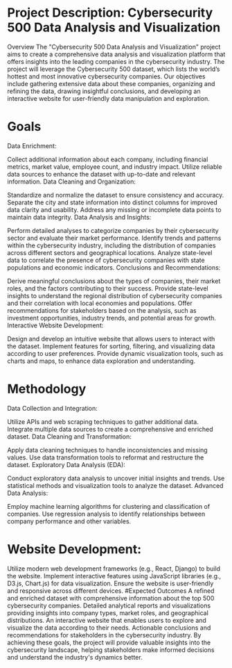 # Project Description: Cybersecurity 500 Data Analysis and Visualization
Overview
The "Cybersecurity 500 Data Analysis and Visualization" project aims to create a comprehensive data analysis and visualization platform that offers insights into the leading companies in the cybersecurity industry. The project will leverage the Cybersecurity 500 dataset, which lists the world’s hottest and most innovative cybersecurity companies. Our objectives include gathering extensive data about these companies, organizing and refining the data, drawing insightful conclusions, and developing an interactive website for user-friendly data manipulation and exploration.

# Goals
Data Enrichment:

Collect additional information about each company, including financial metrics, market value, employee count, and industry impact.
Utilize reliable data sources to enhance the dataset with up-to-date and relevant information.
Data Cleaning and Organization:

Standardize and normalize the dataset to ensure consistency and accuracy.
Separate the city and state information into distinct columns for improved data clarity and usability.
Address any missing or incomplete data points to maintain data integrity.
Data Analysis and Insights:

Perform detailed analyses to categorize companies by their cybersecurity sector and evaluate their market performance.
Identify trends and patterns within the cybersecurity industry, including the distribution of companies across different sectors and geographical locations.
Analyze state-level data to correlate the presence of cybersecurity companies with state populations and economic indicators.
Conclusions and Recommendations:

Derive meaningful conclusions about the types of companies, their market roles, and the factors contributing to their success.
Provide state-level insights to understand the regional distribution of cybersecurity companies and their correlation with local economies and populations.
Offer recommendations for stakeholders based on the analysis, such as investment opportunities, industry trends, and potential areas for growth.
Interactive Website Development:

Design and develop an intuitive website that allows users to interact with the dataset.
Implement features for sorting, filtering, and visualizing data according to user preferences.
Provide dynamic visualization tools, such as charts and maps, to enhance data exploration and understanding.
# Methodology
Data Collection and Integration:

Utilize APIs and web scraping techniques to gather additional data.
Integrate multiple data sources to create a comprehensive and enriched dataset.
Data Cleaning and Transformation:

Apply data cleaning techniques to handle inconsistencies and missing values.
Use data transformation tools to reformat and restructure the dataset.
Exploratory Data Analysis (EDA):

Conduct exploratory data analysis to uncover initial insights and trends.
Use statistical methods and visualization tools to analyze the dataset.
Advanced Data Analysis:

Employ machine learning algorithms for clustering and classification of companies.
Use regression analysis to identify relationships between company performance and other variables.
# Website Development:

Utilize modern web development frameworks (e.g., React, Django) to build the website.
Implement interactive features using JavaScript libraries (e.g., D3.js, Chart.js) for data visualization.
Ensure the website is user-friendly and responsive across different devices.
#Expected Outcomes
A refined and enriched dataset with comprehensive information about the top 500 cybersecurity companies.
Detailed analytical reports and visualizations providing insights into company types, market roles, and geographical distributions.
An interactive website that enables users to explore and visualize the data according to their needs.
Actionable conclusions and recommendations for stakeholders in the cybersecurity industry.
By achieving these goals, the project will provide valuable insights into the cybersecurity landscape, helping stakeholders make informed decisions and understand the industry's dynamics better.
